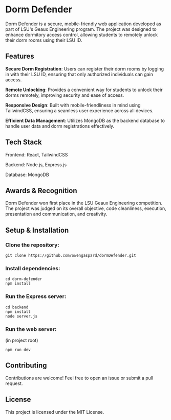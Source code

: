 # Dorm Defender
Dorm Defender is a secure, mobile-friendly web application developed as part of LSU's Geaux Engineering program. The project was designed to enhance dormitory access control, allowing students to remotely unlock their dorm rooms using their LSU ID.

## Features
**Secure Dorm Registration**: Users can register their dorm rooms by logging in with their LSU ID, ensuring that only authorized individuals can gain access.

**Remote Unlocking**: Provides a convenient way for students to unlock their dorms remotely, improving security and ease of access.

**Responsive Design**: Built with mobile-friendliness in mind using TailwindCSS, ensuring a seamless user experience across all devices.

**Efficient Data Management**: Utilizes MongoDB as the backend database to handle user data and dorm registrations effectively.

## Tech Stack

Frontend: React, TailwindCSS

Backend: Node.js, Express.js

Database: MongoDB

## Awards & Recognition
Dorm Defender won first place in the LSU Geaux Engineering competition. The project was judged on its overall objective, code cleanliness, execution, presentation and communication, and creativity.

## Setup & Installation

### Clone the repository:
```
git clone https://github.com/owengaspard/dormDefender.git
```

### Install dependencies:
```
cd dorm-defender
npm install
```

### Run the Express server:
```
cd backend
npm install
node server.js
```

### Run the web server:

(in project root)
```
npm run dev
```

## Contributing
Contributions are welcome! Feel free to open an issue or submit a pull request.

## License
This project is licensed under the MIT License.

